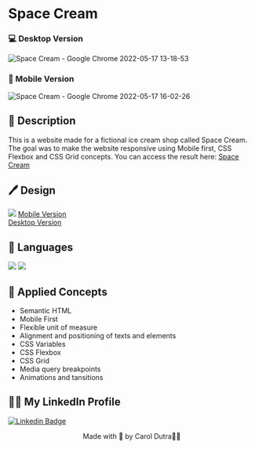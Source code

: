 #  Space Cream

### &#128187; Desktop Version

![Space Cream - Google Chrome 2022-05-17 13-18-53](https://user-images.githubusercontent.com/77646305/168861667-ea7cf495-57ff-4db9-bb80-f97917fc254c.gif)

### &#128241; Mobile Version
![Space Cream - Google Chrome 2022-05-17 16-02-26](https://user-images.githubusercontent.com/77646305/168890922-c70a7e47-2d49-4146-beda-2af22559e130.gif)

## &#128195; Description
This is a website made for a fictional ice cream shop called Space Cream. The goal was to make the website responsive using Mobile first, CSS Flexbox and CSS Grid concepts. You can access the result here: <a href="https://caroldutra.github.io/space-cream/">Space Cream</a>

## 🖊️ Design
<img src="https://img.shields.io/badge/Figma-F24E1E?style=for-the-badge&logo=figma&logoColor=white">
<a href="https://www.figma.com/file/xmfq4jkmk6S4kQNRCSVP4U/Stage-03---Mobile-First-(Copy)?node-id=0%3A1">Mobile Version</a> <br>
<a href="https://www.figma.com/file/dHAEStQXnfwQYUiLScjOiE/Stage-03---Grid-com-anima%C3%A7%C3%B5es-(Copy)">Desktop Version</a>

## &#128296; Languages
<img src="https://img.shields.io/badge/HTML5-E34F26?style=for-the-badge&logo=html5&logoColor=white"> <img src="https://img.shields.io/badge/CSS3-1572B6?style=for-the-badge&logo=css3&logoColor=white">

## 📖 Applied Concepts
<ul>
  <li>Semantic HTML </li>
  <li>Mobile First</li>
  <li>Flexible unit of measure</li>
  <li>Alignment and positioning of texts and elements</li>
  <li>CSS Variables</li>
  <li>CSS Flexbox</li>
  <li>CSS Grid</li>
  <li>Media query breakpoints</li>
  <li>Animations and tansitions</li>
</ul>

## 👩🏾 My LinkedIn Profile 
[![Linkedin Badge](https://img.shields.io/badge/-CarolinaDutra-darkviolet?style=flat-square&logo=Linkedin&logoColor=white&link=https://www.linkedin.com/in/carolinadutra/)](https://www.linkedin.com/in/carolinadutra/)

<p align="center">Made with 💜 by Carol Dutra👋🏾</p>
